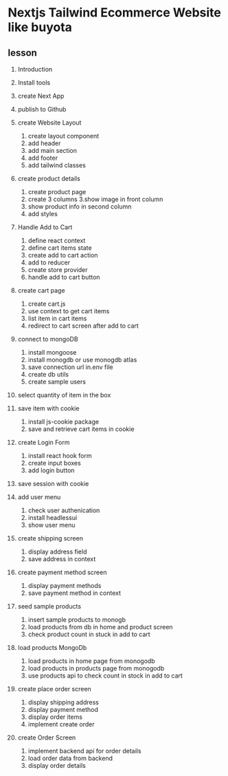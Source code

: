 # Nextjs Tailwind Ecommerce Website like buyota

## lesson
 
1. Introduction
2. Install tools
3. create Next App
4. publish to Github 


2. create Website Layout
    1. create layout component
    2. add header 
    3. add main section
    4. add footer
    5. add tailwind classes

3. create product details
    1. create product page
    2. create 3 columns
    3.show image in front column
    4. show product info in second column
    5. add styles
    
4. Handle Add to Cart
    1. define react context
    2. define cart items state
    3. create add to cart action
    4. add to reducer
    5. create store provider 
    6. handle add to cart button
 
6. create cart page
    1. create cart.js
    2. use context to get cart items
    3. list item in cart items
    4. redirect to cart screen after add to cart




6. connect to mongoDB
    1. install mongoose
    2. install monogdb or use monogdb atlas
    3. save connection url in.env file
    4. create db utils
    5. create sample users

7. select quantity of item in the box


8. save item with cookie
    1. install js-cookie package
    2. save and retrieve cart items in cookie

9. create Login Form
    1. install react hook form
    2. create input boxes
    3. add login button

10. save session with cookie

11. add user menu
    1. check user authenication
    2. install headlessui 
    3. show user menu
 
12. create shipping screen
    1. display address field
    2. save address in context

13. create payment method screen
    1. display payment methods
    2. save payment method in context

14. seed sample products
    1. insert sample products to monogb
    2. load products from db in home and product screen
    3. check product count in stuck in add to cart

15. load products MongoDb
    1. load products in home page from monogodb
    2. load products in products page from monogodb
    3. use products api to check count in stock in add to cart


16. create place order screen
    1. display shipping address
    2. display payment method
    3. display order items
    4. implement create order


17. create Order Screen
    1. implement backend api for order details
    2. load order data from backend
    3. display order details